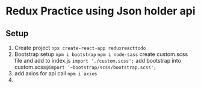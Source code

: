 # Redux Practice using Json holder api

## Setup 
1. Create project
`npx create-react-app reduxreacttodo`
2. Bootstrap setup
`npm i bootstrap`
`npm i node-sass`
create custom.scss file and add to index.js `import './custom.scss';`
add bootstrap into custom.scss`@import '~bootstrap/scss/bootstrap.scss';`
3. add axios for api call 
   `npm i axios`
4. 